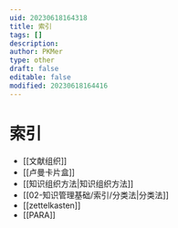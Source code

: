 ```yaml
---
uid: 20230618164318
title: 索引
tags: []
description: 
author: PKMer
type: other
draft: false
editable: false
modified: 20230618164416
---
```


# 索引

- [[文献组织]]
- [[卢曼卡片盒]]
- [[知识组织方法|知识组织方法]]
- [[02-知识管理基础/索引/分类法|分类法]]
- [[zettelkasten]]
- [[PARA]]